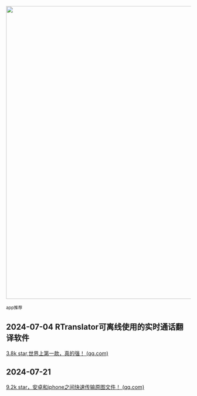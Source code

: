 <img src="https://img.picui.cn/free/2024/10/22/671769d8ebb6e.png" width="800" />  

<small>app推荐</small>

## 2024-07-04 RTranslator可离线使用的实时通话翻译软件

[3.8k star,世界上第一款，真的强！ (qq.com)](https://mp.weixin.qq.com/s?__biz=MzU4MjY3Mzc3OQ==&mid=2247492119&idx=1&sn=fb4f25d005fd8543f259a22735f51016&chksm=fdb6160bcac19f1d714c98f50d4dbf9f7b17f6fcf815f365b8fbc8c0d66e049fb0bcdb31c8cb&token=1387101140&lang=zh_CN#rd)

## 2024-07-21

[9.2k star，安卓和iphone之间快速传输原图文件！ (qq.com)](https://mp.weixin.qq.com/s?__biz=MzU4MjY3Mzc3OQ==&mid=2247492424&idx=1&sn=9ee2705ec0e9eacce55634808a62e24a&chksm=fdb61754cac19e428ad24fca94650d9d47e50afef792908d54e0dc54e835a4e9e25288ce0f83&token=1387101140&lang=zh_CN#rd)